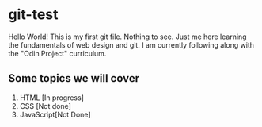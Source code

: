 # git-test
Hello World!
This is my first git file.
Nothing to see. Just me here learning the fundamentals of web design and git. I am currently following along with the "Odin   Project" curriculum.
## Some topics we will cover
1. HTML [In progress]
2. CSS [Not done]
3. JavaScript[Not Done]

